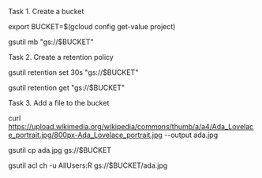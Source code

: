 Task 1. Create a bucket

export BUCKET=$(gcloud config get-value project)

gsutil mb "gs://$BUCKET"

Task 2. Create a retention policy

gsutil retention set 30s "gs://$BUCKET"

gsutil retention get "gs://$BUCKET"

Task 3. Add a file to the bucket

curl https://upload.wikimedia.org/wikipedia/commons/thumb/a/a4/Ada_Lovelace_portrait.jpg/800px-Ada_Lovelace_portrait.jpg --output ada.jpg

gsutil cp ada.jpg gs://$BUCKET

gsutil acl ch -u AllUsers:R gs://$BUCKET/ada.jpg


